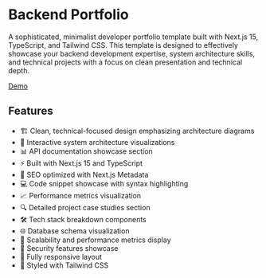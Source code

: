 # Backend Portfolio

A sophisticated, minimalist developer portfolio template built with Next.js 15, TypeScript, and Tailwind CSS. This template is designed to effectively showcase your backend development expertise, system architecture skills, and technical projects with a focus on clean presentation and technical depth.

[Demo](https://www.devportfoliotemplates.com/portfolios/backend-portfolio)

## Features

- 🏗️ Clean, technical-focused design emphasizing architecture diagrams
- 🔧 Interactive system architecture visualizations
- 📊 API documentation showcase section
- ⚡ Built with Next.js 15 and TypeScript
- 🎯 SEO optimized with Next.js Metadata
- 💻 Code snippet showcase with syntax highlighting
- 📈 Performance metrics visualization
- 🔍 Detailed project case studies section
- 🛠️ Tech stack breakdown components
- 🌐 Database schema visualization
- 🚀 Scalability and performance metrics display
- 🔐 Security features showcase
- 📱 Fully responsive layout
- 💅 Styled with Tailwind CSS
